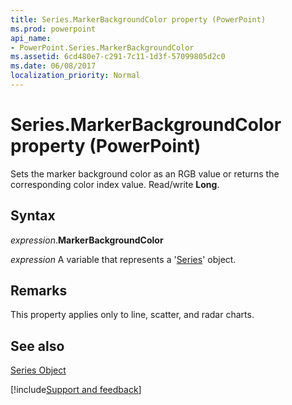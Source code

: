 ```yaml
---
title: Series.MarkerBackgroundColor property (PowerPoint)
ms.prod: powerpoint
api_name:
- PowerPoint.Series.MarkerBackgroundColor
ms.assetid: 6cd480e7-c291-7c11-1d3f-57099805d2c0
ms.date: 06/08/2017
localization_priority: Normal
---
```



# Series.MarkerBackgroundColor property (PowerPoint)

Sets the marker background color as an RGB value or returns the corresponding color index value. Read/write  **Long**.


## Syntax

_expression_.**MarkerBackgroundColor**

_expression_ A variable that represents a '[Series](PowerPoint.Series.md)' object.


## Remarks

This property applies only to line, scatter, and radar charts. 


## See also


[Series Object](PowerPoint.Series.md)

[!include[Support and feedback](~/includes/feedback-boilerplate.md)]